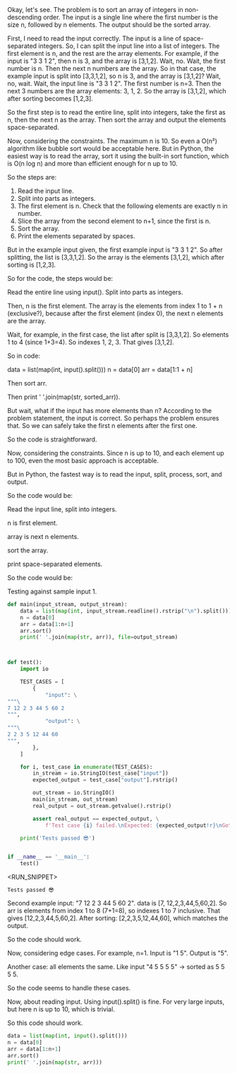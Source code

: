 <think>
Okay, let's see. The problem is to sort an array of integers in non-descending order. The input is a single line where the first number is the size n, followed by n elements. The output should be the sorted array.

First, I need to read the input correctly. The input is a line of space-separated integers. So, I can split the input line into a list of integers. The first element is n, and the rest are the array elements. For example, if the input is "3 3 1 2", then n is 3, and the array is [3,1,2]. Wait, no. Wait, the first number is n. Then the next n numbers are the array. So in that case, the example input is split into [3,3,1,2], so n is 3, and the array is [3,1,2]? Wait, no, wait. Wait, the input line is "3 3 1 2". The first number is n=3. Then the next 3 numbers are the array elements: 3, 1, 2. So the array is [3,1,2], which after sorting becomes [1,2,3].

So the first step is to read the entire line, split into integers, take the first as n, then the next n as the array. Then sort the array and output the elements space-separated.

Now, considering the constraints. The maximum n is 10. So even a O(n²) algorithm like bubble sort would be acceptable here. But in Python, the easiest way is to read the array, sort it using the built-in sort function, which is O(n log n) and more than efficient enough for n up to 10.

So the steps are:

1. Read the input line.
2. Split into parts as integers.
3. The first element is n. Check that the following elements are exactly n in number.
4. Slice the array from the second element to n+1, since the first is n.
5. Sort the array.
6. Print the elements separated by spaces.

But in the example input given, the first example input is "3 3 1 2". So after splitting, the list is [3,3,1,2]. So the array is the elements [3,1,2], which after sorting is [1,2,3].

So for the code, the steps would be:

Read the entire line using input(). Split into parts as integers.

Then, n is the first element. The array is the elements from index 1 to 1 + n (exclusive?), because after the first element (index 0), the next n elements are the array.

Wait, for example, in the first case, the list after split is [3,3,1,2]. So elements 1 to 4 (since 1+3=4). So indexes 1, 2, 3. That gives [3,1,2].

So in code:

data = list(map(int, input().split()))
n = data[0]
arr = data[1:1 + n]

Then sort arr.

Then print ' '.join(map(str, sorted_arr)).

But wait, what if the input has more elements than n? According to the problem statement, the input is correct. So perhaps the problem ensures that. So we can safely take the first n elements after the first one.

So the code is straightforward.

Now, considering the constraints. Since n is up to 10, and each element up to 100, even the most basic approach is acceptable.

But in Python, the fastest way is to read the input, split, process, sort, and output.

So the code would be:

Read the input line, split into integers.

n is first element.

array is next n elements.

sort the array.

print space-separated elements.

So the code would be:

Testing against sample input 1.

```python
def main(input_stream, output_stream):
    data = list(map(int, input_stream.readline().rstrip("\n").split()))
    n = data[0]
    arr = data[1:n+1]
    arr.sort()
    print(' '.join(map(str, arr)), file=output_stream)



def test():
    import io

    TEST_CASES = [
        {
            "input": \
"""\
7 12 2 3 44 5 60 2
""",
            "output": \
"""\
2 2 3 5 12 44 60
""",
        }, 
    ]

    for i, test_case in enumerate(TEST_CASES):
        in_stream = io.StringIO(test_case["input"])
        expected_output = test_case["output"].rstrip()

        out_stream = io.StringIO()
        main(in_stream, out_stream)
        real_output = out_stream.getvalue().rstrip()

        assert real_output == expected_output, \
            f'Test case {i} failed.\nExpected: {expected_output!r}\nGot: {real_output!r}'

    print('Tests passed 😎')


if __name__ == '__main__':
    test()


```

<RUN_SNIPPET>
```output
Tests passed 😎

```

Second example input: "7 12 2 3 44 5 60 2". data is [7, 12,2,3,44,5,60,2]. So arr is elements from index 1 to 8 (7+1=8), so indexes 1 to 7 inclusive. That gives [12,2,3,44,5,60,2]. After sorting: [2,2,3,5,12,44,60], which matches the output.

So the code should work.

Now, considering edge cases. For example, n=1. Input is "1 5". Output is "5".

Another case: all elements the same. Like input "4 5 5 5 5" → sorted as 5 5 5 5.

So the code seems to handle these cases.

Now, about reading input. Using input().split() is fine. For very large inputs, but here n is up to 10, which is trivial.

So this code should work.
</think>

```python
data = list(map(int, input().split()))
n = data[0]
arr = data[1:n+1]
arr.sort()
print(' '.join(map(str, arr)))
```
